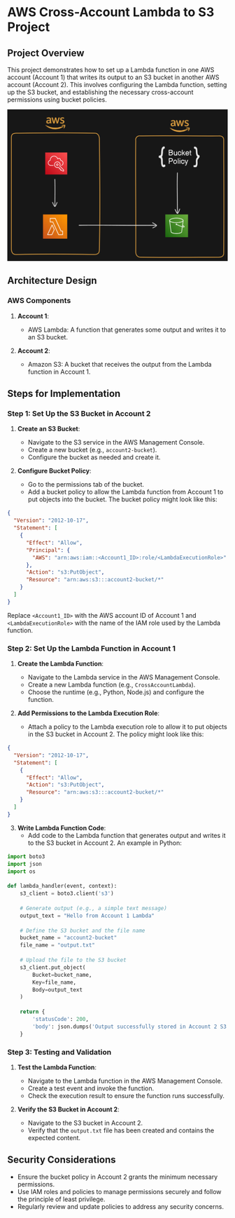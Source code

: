 # AWS Cross-Account Lambda to S3 Project

## Project Overview

This project demonstrates how to set up a Lambda function in one AWS account (Account 1) that writes its output to an S3 bucket in another AWS account (Account 2). This involves configuring the Lambda function, setting up the S3 bucket, and establishing the necessary cross-account permissions using bucket policies.


<img src="https://github.com/Harsh971/AWS-Projects/blob/main/AWS%20S3/Cross%20Account%20Resource%20Access/architecture.png"></img>


## Architecture Design

### AWS Components

1. **Account 1**:
   - AWS Lambda: A function that generates some output and writes it to an S3 bucket.
   
2. **Account 2**:
   - Amazon S3: A bucket that receives the output from the Lambda function in Account 1.

## Steps for Implementation

### Step 1: Set Up the S3 Bucket in Account 2

1. **Create an S3 Bucket**:
   - Navigate to the S3 service in the AWS Management Console.
   - Create a new bucket (e.g., `account2-bucket`).
   - Configure the bucket as needed and create it.

2. **Configure Bucket Policy**:
   - Go to the permissions tab of the bucket.
   - Add a bucket policy to allow the Lambda function from Account 1 to put objects into the bucket. The bucket policy might look like this:

```json
{
  "Version": "2012-10-17",
  "Statement": [
    {
      "Effect": "Allow",
      "Principal": {
        "AWS": "arn:aws:iam::<Account1_ID>:role/<LambdaExecutionRole>"
      },
      "Action": "s3:PutObject",
      "Resource": "arn:aws:s3:::account2-bucket/*"
    }
  ]
}
```

Replace `<Account1_ID>` with the AWS account ID of Account 1 and `<LambdaExecutionRole>` with the name of the IAM role used by the Lambda function.

### Step 2: Set Up the Lambda Function in Account 1

1. **Create the Lambda Function**:
   - Navigate to the Lambda service in the AWS Management Console.
   - Create a new Lambda function (e.g., `CrossAccountLambda`).
   - Choose the runtime (e.g., Python, Node.js) and configure the function.

2. **Add Permissions to the Lambda Execution Role**:
   - Attach a policy to the Lambda execution role to allow it to put objects in the S3 bucket in Account 2. The policy might look like this:

```json
{
  "Version": "2012-10-17",
  "Statement": [
    {
      "Effect": "Allow",
      "Action": "s3:PutObject",
      "Resource": "arn:aws:s3:::account2-bucket/*"
    }
  ]
}
```

3. **Write Lambda Function Code**:
   - Add code to the Lambda function that generates output and writes it to the S3 bucket in Account 2. An example in Python:

```python
import boto3
import json
import os

def lambda_handler(event, context):
    s3_client = boto3.client('s3')
    
    # Generate output (e.g., a simple text message)
    output_text = "Hello from Account 1 Lambda"
    
    # Define the S3 bucket and the file name
    bucket_name = "account2-bucket"
    file_name = "output.txt"
    
    # Upload the file to the S3 bucket
    s3_client.put_object(
        Bucket=bucket_name,
        Key=file_name,
        Body=output_text
    )
    
    return {
        'statusCode': 200,
        'body': json.dumps('Output successfully stored in Account 2 S3 bucket')
    }
```

### Step 3: Testing and Validation

1. **Test the Lambda Function**:
   - Navigate to the Lambda function in the AWS Management Console.
   - Create a test event and invoke the function.
   - Check the execution result to ensure the function runs successfully.

2. **Verify the S3 Bucket in Account 2**:
   - Navigate to the S3 bucket in Account 2.
   - Verify that the `output.txt` file has been created and contains the expected content.

## Security Considerations

- Ensure the bucket policy in Account 2 grants the minimum necessary permissions.
- Use IAM roles and policies to manage permissions securely and follow the principle of least privilege.
- Regularly review and update policies to address any security concerns.
